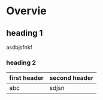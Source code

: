 # Overvie

## heading 1

asdbjsfnkf

### heading 2

| first header | second header |
| :--- | :--- |
| abc | sdjsn |

